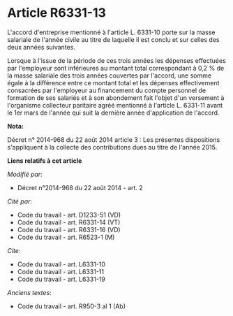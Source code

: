 # Article R6331-13

L'accord d'entreprise mentionné à l'article L. 6331-10 porte sur la masse salariale de l'année civile au titre de laquelle il
est conclu et sur celles des deux années suivantes. 

Lorsque à l'issue de la période de ces trois années les dépenses effectuées par l'employeur sont inférieures au montant total
correspondant à 0,2 % de la masse salariale des trois années couvertes par l'accord, une somme égale à la différence entre ce
montant total et les dépenses effectivement consacrées par l'employeur au financement du compte personnel de formation de ses
salariés et à son abondement fait l'objet d'un versement à l'organisme collecteur paritaire agréé mentionné à l'article L.
6331-11 avant le 1er mars de l'année qui suit la dernière année d'application de l'accord.

**Nota:**

Décret n° 2014-968 du 22 août 2014 article 3 : Les présentes dispositions s'appliquent à la collecte des contributions dues
au titre de l'année 2015.

**Liens relatifs à cet article**

_Modifié par_:

  - Décret n°2014-968 du 22 août 2014 - art. 2

_Cité par_:

  - Code du travail - art. D1233-51 (VD)
  - Code du travail - art. R6331-14 (VT)
  - Code du travail - art. R6331-16 (VD)
  - Code du travail - art. R6523-1 (M)

_Cite_:

  - Code du travail - art. L6331-10
  - Code du travail - art. L6331-11
  - Code du travail - art. L6331-19

_Anciens textes_:

  - Code du travail - art. R950-3 al 1 (Ab)
